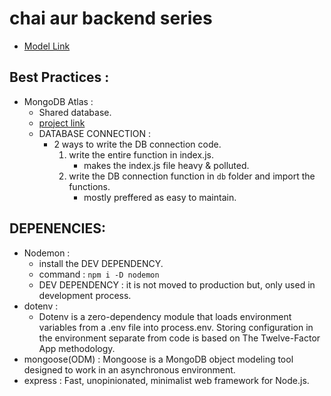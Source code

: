 # chai aur backend series

-   [Model Link](https://app.eraser.io/workspace/YtPqZ1VogxGy1jzIDkzj)

## Best Practices :

-   MongoDB Atlas :
    -   Shared database.
    -   [project link](https://cloud.mongodb.com/v2/65532f7a9e38923fbfa6089f#/overview)
    -   DATABASE CONNECTION :
        -   2 ways to write the DB connection code.
            1. write the entire function in index.js.
                - makes the index.js file heavy & polluted.
            2. write the DB connection function in `db` folder and import the functions.
                - mostly preffered as easy to maintain.

## DEPENENCIES:

-   Nodemon :
    -   install the DEV DEPENDENCY.
    -   command : `npm i -D nodemon`
    -   DEV DEPENDENCY : it is not moved to production but, only used in development process.
-   dotenv :
    -   Dotenv is a zero-dependency module that loads environment variables from a .env file into process.env. Storing configuration in the environment separate from code is based on The Twelve-Factor App methodology.
-   mongoose(ODM) : Mongoose is a MongoDB object modeling tool designed to work in an asynchronous environment.
-   express : Fast, unopinionated, minimalist web framework for Node.js.
